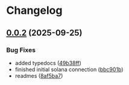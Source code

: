 # Changelog

## [0.0.2](https://github.com/TuwaIO/satellite-connect/compare/satellite-solana-v0.0.1...satellite-solana-v0.0.2) (2025-09-25)


### Bug Fixes

* added typedocs ([49b38ff](https://github.com/TuwaIO/satellite-connect/commit/49b38ffcdc75724c7917425f1ae5bfff12102201))
* finished initial solana connection ([bbc901b](https://github.com/TuwaIO/satellite-connect/commit/bbc901b8bff3563e4096dc064e78e33cabbe6cb0))
* readmes ([8af5ba7](https://github.com/TuwaIO/satellite-connect/commit/8af5ba76f248b2d5386322999904d21ced4220f4))
